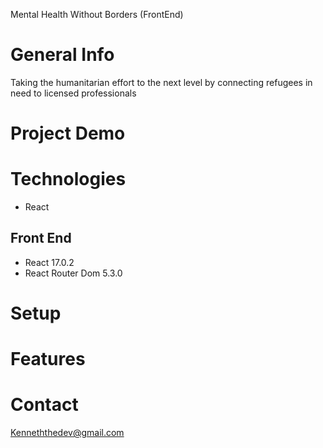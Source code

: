 Mental Health Without Borders (FrontEnd)

# General Info

Taking the humanitarian effort to the next level by connecting refugees in need to licensed professionals

# Project Demo

# Technologies
- React 


## Front End
- React 17.0.2
- React Router Dom 5.3.0
    

# Setup
# Features

# Contact
Kenneththedev@gmail.com
